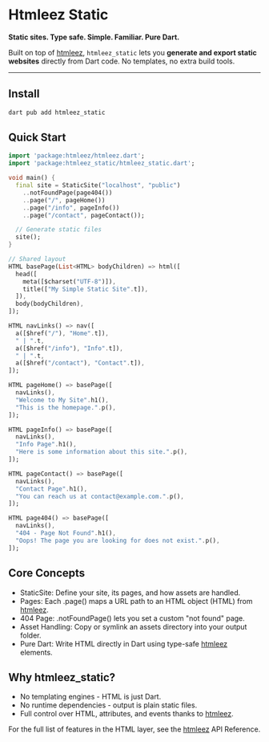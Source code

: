 # Htmleez Static
**Static sites. Type safe. Simple. Familiar. Pure Dart.**

Built on top of [htmleez](https://pub.dev/packages/htmleez), `htmleez_static` lets you **generate and export static websites** directly from Dart code. No templates, no extra build tools.

---

## Install

```bash
dart pub add htmleez_static
```

## Quick Start
```dart
import 'package:htmleez/htmleez.dart';
import 'package:htmleez_static/htmleez_static.dart';

void main() {
  final site = StaticSite("localhost", "public")
    ..notFoundPage(page404())
    ..page("/", pageHome())
    ..page("/info", pageInfo())
    ..page("/contact", pageContact());

  // Generate static files
  site();
}

// Shared layout
HTML basePage(List<HTML> bodyChildren) => html([
  head([
    meta([$charset("UTF-8")]),
    title(["My Simple Static Site".t]),
  ]),
  body(bodyChildren),
]);

HTML navLinks() => nav([
  a([$href("/"), "Home".t]),
  " | ".t,
  a([$href("/info"), "Info".t]),
  " | ".t,
  a([$href("/contact"), "Contact".t]),
]);

HTML pageHome() => basePage([
  navLinks(),
  "Welcome to My Site".h1(),
  "This is the homepage.".p(),
]);

HTML pageInfo() => basePage([
  navLinks(),
  "Info Page".h1(),
  "Here is some information about this site.".p(),
]);

HTML pageContact() => basePage([
  navLinks(),
  "Contact Page".h1(),
  "You can reach us at contact@example.com.".p(),
]);

HTML page404() => basePage([
  navLinks(),
  "404 - Page Not Found".h1(),
  "Oops! The page you are looking for does not exist.".p(),
]);
```

## Core Concepts
- StaticSite: Define your site, its pages, and how assets are handled.
- Pages: Each .page() maps a URL path to an HTML object (HTML) from [htmleez](https://pub.dev/packages/htmleez).
- 404 Page: .notFoundPage() lets you set a custom "not found" page.
- Asset Handling: Copy or symlink an assets directory into your output folder.
- Pure Dart: Write HTML directly in Dart using type-safe [htmleez](https://pub.dev/packages/htmleez) elements.

## Why htmleez_static?
- No templating engines - HTML is just Dart.
- No runtime dependencies - output is plain static files.
- Full control over HTML, attributes, and events thanks to [htmleez](https://pub.dev/packages/htmleez).

For the full list of features in the HTML layer, see the [htmleez](https://pub.dev/packages/htmleez) API Reference.

